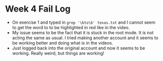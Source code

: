 # Week 4 Fail Log

* On exercise 1 and typed in `grep '\bto\b' texas.txt` and I cannot seem to get the word to to be highlighted in red like in the video. 
* My issue seems to be the fact that it is stuck in the root mode. It is not acting the same as usual. I tried making another account and it seems to be working better and doing what is in the videos.
* Just logged back into the original account and now it seems to be working. Really weird, but things are working!

